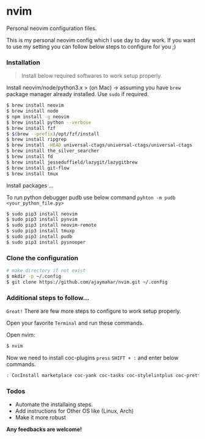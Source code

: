 # nvim

Personal neovim configuration files.

This is my personal neovim config which I use day to day work. If you want to use my setting you can follow below steps to configure for you ;)

### Installation

> Install below required softwares to work setup properly.

Install neovim/node/python3.x > (on Mac) -> assuming you have `brew` package manager already installed.
Use `sudo` if required.

```sh
$ brew install neovim
$ brew install node
$ npm install -g neovim
$ brew install python --verbose
$ brew install fzf
$ $(brew --prefix)/opt/fzf/install
$ brew install ripgrep
$ brew install -HEAD universal-ctags/universal-ctags/universal-ctags
$ brew install the_silver_searcher
$ brew install fd
$ brew install jesseduffield/lazygit/lazygitbrew
$ brew install git-flow
$ brew install tmux
```

Install packages ...

To run python debugger pudb use below command
`pyhton -m pudb <your_python_file.py>`
```sh
$ sudo pip3 install neovim
$ sudo pip3 install pynvim
$ sudo pip3 install neovim-remote
$ sudo pip3 install tmuxp
$ sudo pip3 install pudb
$ sudo pip3 install pysnooper
```

### Clone the configuration

```sh
# make directory if not exist
$ mkdir -p ~/.config
$ git clone https://github.com/ajaymahar/nvim.git ~/.config
```

### Additional steps to follow...

`Great!` There are few more steps to configure to work setup properly.

Open your favorite `Terminal` and run these commands.

Open nvim:

```sh
$ nvim
```

Now we need to install coc-plugins `press` `SHIFT + :` and enter below commands.

```sh
: CocInstall marketplace coc-yank coc-tasks coc-stylelintplus coc-prettier coc-lists coc-fzf-preview coc-floaterm coc-explorer coc-emoji coc-emmet coc-bookmark coc-actions coc-yaml coc-vimlsp coc-tsserver coc-svg coc-sh coc-python coc-pyright coc-json coc-html coc-css coc-cssmodules coc-snippets coc-pairs coc-go
```

### Todos

- Automate the installaing steps.
- Add instructions for Other OS like (Linux, Arch)
- Make it more robust

**Any feedbacks are welcome!**

